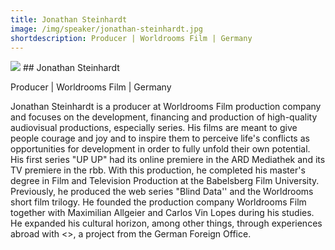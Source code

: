 ```yaml
---
title: Jonathan Steinhardt
image: /img/speaker/jonathan-steinhardt.jpg
shortdescription: Producer | Worldrooms Film | Germany
---
```

<img src="/img/speaker/jonathan-steinhardt.jpg">
## Jonathan Steinhardt

Producer | Worldrooms Film | Germany

Jonathan Steinhardt is a producer at Worldrooms Film production company and focuses on the development, financing and production of high-quality audiovisual productions, especially series.
His films are meant to give people courage and joy and to inspire them to perceive life's conflicts as opportunities for development in order to fully unfold their own potential. His first series "UP UP" had its online premiere in the ARD Mediathek and its TV premiere in the rbb. With this production, he completed his master's degree in Film and Television Production at the Babelsberg Film University.
Previously, he produced the web series  "Blind Data'' and the Worldrooms short film trilogy. He founded the production company Worldrooms Film together with Maximilian Allgeier and Carlos Vin Lopes during his studies. He expanded his cultural horizon, among other things, through experiences abroad with <<kulturweit>>, a project from the German Foreign Office.